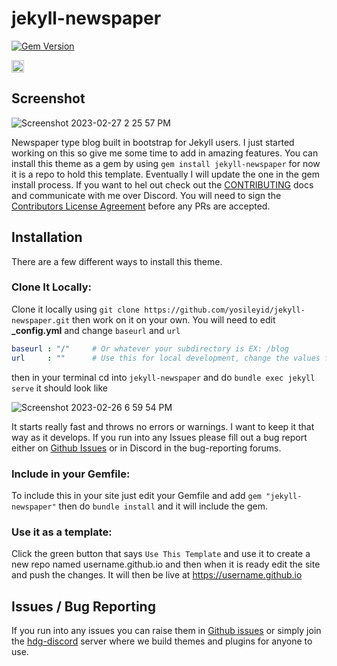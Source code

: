 # jekyll-newspaper

[![Gem Version](https://badge.fury.io/rb/jekyll-newspaper.svg)](https://badge.fury.io/rb/jekyll-newspaper)

<a href="https://jekyll-themes.com">
    <img src="https://img.shields.io/badge/featured%20on-JekyllThemes-red.svg" height="20" alt="Jekyll Themes Shield" loading="lazy">
</a>

## Screenshot

![Screenshot 2023-02-27 2 25 57 PM](https://user-images.githubusercontent.com/14003326/221665661-bea2e406-aac4-480c-9b6c-c4cb68a125fb.png)

Newspaper type blog built in bootstrap for Jekyll users. I just started working on this so give me some time to add in amazing features. You can install this theme as a gem by using `gem install jekyll-newspaper` for now it is a repo to hold this template. Eventually I will update the one in the gem install process. If you want to hel out check out the [CONTRIBUTING](CONTRIBUTING.md) docs and communicate with me over Discord. You will need to sign the [Contributors License Agreement](CLA.md) before any PRs are accepted. 

## Installation

There are a few different ways to install this theme.

### Clone It Locally:

Clone it locally using `git clone https://github.com/yosileyid/jekyll-newspaper.git` then work on it on your own. You will need to edit **_config.yml** and change `baseurl` and `url` 

```yaml
baseurl : "/"     # Or whatever your subdirectory is EX: /blog
url     : ""      # Use this for local development, change the values for your live site 
```
then in your terminal cd into `jekyll-newspaper` and do `bundle exec jekyll serve` it should look like 

![Screenshot 2023-02-26 6 59 54 PM](https://user-images.githubusercontent.com/14003326/221446384-5cca3f1d-4343-4931-bee2-d7b2537d18d4.png)

It starts really fast and throws no errors or warnings. I want to keep it that way as it develops. If you run into any Issues please fill out a bug report either on [Github Issues](#issues--bug-reporting) or in Discord in the bug-reporting forums.

### Include in your Gemfile:

To include this in your site just edit your Gemfile and add `gem "jekyll-newspaper"` then do `bundle install` and it will include the gem. 

### Use it as a template:

Click the green button that says `Use This Template` and use it to create a new repo named username.github.io and then when it is ready edit the site and push the changes. It will then be live at https://username.github.io

## Issues / Bug Reporting

If you run into any issues you can raise them in [Github issues](https://github.com/yosileyid/jekyll-newspaper/issues) or simply join the [hdg-discord](https://discord.gg/KpGXAEnVnv) server where we build themes and plugins for anyone to use. 
